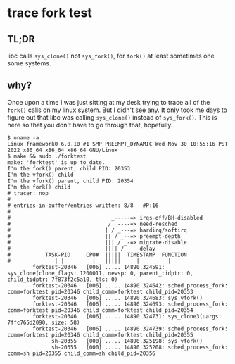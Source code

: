# trace fork test
## TL;DR
libc calls `sys_clone()` not `sys_fork()`, for `fork()` at least sometimes one some systems.

## why?
Once upon a time I was just sitting at my desk trying to trace all of the `fork()` calls on my linux system. But I didn't see any. It only took me days to figure out that libc was calling `sys_clone()` instead of `sys_fork()`. This is here so that you don't have to go through that, hopefully.

```
$ uname -a
Linux framework0 6.0.10 #1 SMP PREEMPT_DYNAMIC Wed Nov 30 10:55:16 PST 2022 x86_64 x86_64 x86_64 GNU/Linux
$ make && sudo ./forktest
make: 'forktest' is up to date.
I'm the fork() parent, child PID: 20353
I'm the vfork() child
I'm the vfork() parent, child PID: 20354
I'm the fork() child
# tracer: nop
#
# entries-in-buffer/entries-written: 8/8   #P:16
#
#                                _-----=> irqs-off/BH-disabled
#                               / _----=> need-resched
#                              | / _---=> hardirq/softirq
#                              || / _--=> preempt-depth
#                              ||| / _-=> migrate-disable
#                              |||| /     delay
#           TASK-PID     CPU#  |||||  TIMESTAMP  FUNCTION
#              | |         |   |||||     |         |
        forktest-20346   [006] ..... 14890.324591: sys_clone(clone_flags: 1200011, newsp: 0, parent_tidptr: 0, child_tidptr: 7f873f2c5a10, tls: 0)
        forktest-20346   [006] ..... 14890.324642: sched_process_fork: comm=forktest pid=20346 child_comm=forktest child_pid=20353
        forktest-20346   [006] ..... 14890.324683: sys_vfork()
        forktest-20346   [006] ..... 14890.324693: sched_process_fork: comm=forktest pid=20346 child_comm=forktest child_pid=20354
        forktest-20346   [006] ..... 14890.324731: sys_clone3(uargs: 7ffc765d2090, size: 58)
        forktest-20346   [006] ..... 14890.324739: sched_process_fork: comm=forktest pid=20346 child_comm=forktest child_pid=20355
              sh-20355   [000] ..... 14890.325198: sys_vfork()
              sh-20355   [000] ..... 14890.325208: sched_process_fork: comm=sh pid=20355 child_comm=sh child_pid=20356
```
